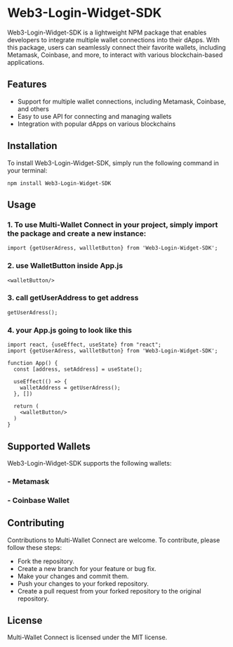 # Web3-Login-Widget-SDK

Web3-Login-Widget-SDK is a lightweight NPM package that enables developers to integrate multiple wallet connections into their dApps. With this package, users can seamlessly connect their favorite wallets, including Metamask, Coinbase, and more, to interact with various blockchain-based applications.

## Features
- Support for multiple wallet connections, including Metamask, Coinbase, and others
- Easy to use API for connecting and managing wallets
- Integration with popular dApps on various blockchains

## Installation
To install Web3-Login-Widget-SDK, simply run the following command in your terminal:

```
npm install Web3-Login-Widget-SDK
```

## Usage

### 1. To use Multi-Wallet Connect in your project,  simply import the package and create a new instance:

```
import {getUserAdress, wallletButton} from 'Web3-Login-Widget-SDK';
```

### 2. use WalletButton inside App.js
```
<walletButton/>
```

### 3. call getUserAddress to get address
```
getUserAdress();
```

### 4. your App.js going to look like this 

```
import react, {useEffect, useState} from "react";
import {getUserAdress, wallletButton} from 'Web3-Login-Widget-SDK';

function App() {
  const [address, setAddress] = useState();

  useEffect(() => {
    walletAddress = getUserAdress();
  }, [])

  return (
    <walletButton/>
  )
}
```

## Supported Wallets
Web3-Login-Widget-SDK supports the following wallets:

### - Metamask
### - Coinbase Wallet

## Contributing
Contributions to Multi-Wallet Connect are welcome. To contribute, please follow these steps:

 - Fork the repository.
 - Create a new branch for your feature or bug fix.
- Make your changes and commit them.
- Push your changes to your forked repository.
- Create a pull request from your forked repository to the original repository.

## License
Multi-Wallet Connect is licensed under the MIT license.



